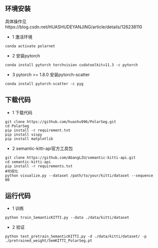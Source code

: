## 环境安装
具体操作见https://blog.csdn.net/HUASHUDEYANJING/article/details/126238110
- 1 激活环境
```
conda activate polarnet
```
- 2 安装pytorch
```
conda install pytorch torchvision cudatoolkit=11.3 -c pytorch
```
- 3 pytorch >= 1.8.0 安装pytorch-scatter
```
conda install pytorch-scatter -c pyg
```
## 下载代码
- 1 下载代码
```
git clone https://github.com/huashu996/PolarSeg.git
cd PolarSeg
pip install -r requirement.txt
pip install vispy
pip install matplotlib
```
- 2 semantic-kitti-api官方工具包
```
git clone https://github.com/AbangLZU/semantic-kitti-api.git
cd semantic-kitti-api
pip install -r requirements.txt
#可视化
python visualize.py --dataset /path/to/your/kitti/dataset --sequence 00
```
## 运行代码
- 1 训练
```
python train_SemanticKITTI.py --data ./data/kitti/dataset
```
- 2 验证
```
python test_pretrain_SemanticKITTI.py -d ./data/kitti/dataset/ -p ./pretrained_weight/SemKITTI_PolarSeg.pt
```
